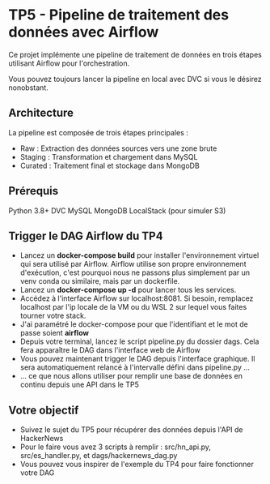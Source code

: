 # TP5 - Pipeline de traitement des données avec Airflow
Ce projet implémente une pipeline de traitement de données en trois étapes utilisant Airflow pour l'orchestration.

Vous pouvez toujours lancer la pipeline en local avec DVC si vous le désirez nonobstant.

## Architecture
La pipeline est composée de trois étapes principales :

* Raw : Extraction des données sources vers une zone brute
* Staging : Transformation et chargement dans MySQL
* Curated : Traitement final et stockage dans MongoDB


## Prérequis
Python 3.8+
DVC
MySQL
MongoDB
LocalStack (pour simuler S3)


## Trigger le DAG Airflow du TP4

* Lancez un **docker-compose build** pour installer l'environnement virtuel qui sera utilisé par Airflow. Airflow utilise son propre environnement d'exécution, c'est pourquoi nous ne passons plus simplement par un venv conda ou similaire, mais par un dockerfile.
* Lancez un **docker-compose up -d** pour lancer tous les services.
* Accédez à l'interface Airflow sur localhost:8081. Si besoin, remplacez localhost par l'ip locale de la VM ou du WSL 2 sur lequel vous faites tourner votre stack. 
* J'ai paramétré le docker-compose pour que l'identifiant et le mot de passe soient **airflow**
* Depuis votre terminal, lancez le script pipeline.py du dossier dags. Cela fera apparaître le DAG dans l'interface web de Airflow
* Vous pouvez maintenant trigger le DAG depuis l'interface graphique. Il sera automatiquement relancé à l'intervalle défini dans pipeline.py ...
* ... ce que nous allons utiliser pour remplir une base de données en continu depuis une API dans le TP5

## Votre objectif

* Suivez le sujet du TP5 pour récupérer des données depuis l'API de HackerNews
* Pour le faire vous avez 3 scripts à remplir : src/hn_api.py, src/es_handler.py, et dags/hackernews_dag.py
* Vous pouvez vous inspirer de l'exemple du TP4 pour faire fonctionner votre DAG